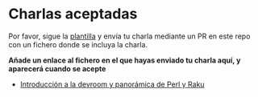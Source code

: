 # Charlas aceptadas

Por favor, sigue la [plantilla](plantilla.md) y envía tu charla mediante un PR en este
repo con un fichero donde se incluya la charla.

**Añade un enlace al fichero en el que hayas enviado tu charla aquí, y
aparecerá cuando se acepte**

* [Introducción a la devroom y panorámica de Perl y Raku](intro.md)
